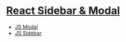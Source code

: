 # [React Sidebar & Modal](https://xxxsidebar-modalxxx.netlify.app/)
- [JS Modal](https://github.com/vvhys0ser10us/js-vanilla-projects/tree/master/06-modal)
- [JS Sidebar](https://github.com/vvhys0ser10us/js-vanilla-projects/tree/master/05-sidebar)
